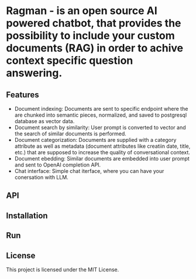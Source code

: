 # Ragman - is an open source AI powered chatbot, that provides the possibility to include your custom documents (RAG) in order to achive context specific question answering. 

## Features
- Document indexing: Documents are sent to specific endpoint where the are chunked into semantic pieces, normalized, and saved to postgresql database as vector data.
- Document search by similarity: User prompt is converted to vector and the search of similar documents is performed.
- Document categorization: Documents are supplied with a category attribute as well as metadata (document attributes like creatiin date, title, etc.) that are supposed to increase the quality of conversational context.
- Document ebedding: Similar documents are embedded into user prompt and sent to OpenAI completion API.
- Chat interface: Simple chat iterface, where you can have your conersation with LLM.
## API

## Installation

## Run

## License
This project is licensed under the MIT License.
